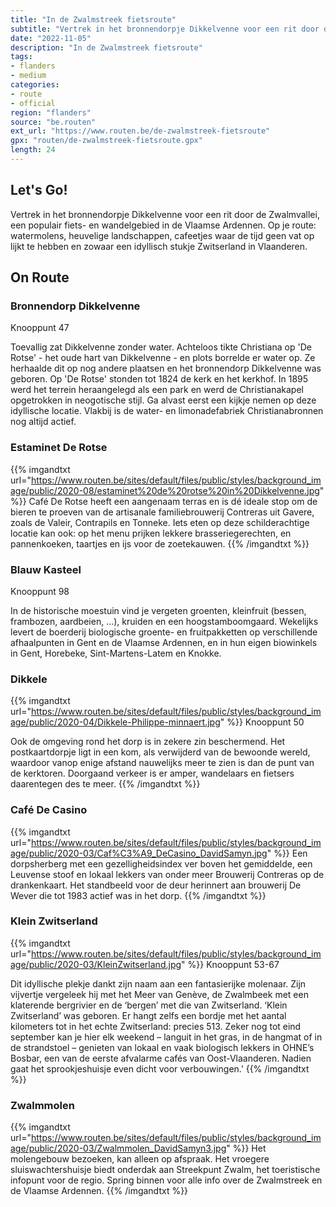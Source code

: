 ```yaml
---
title: "In de Zwalmstreek fietsroute"
subtitle: "Vertrek in het bronnendorpje Dikkelvenne voor een rit door de Zwalmvallei, een populair fiets- en wandelgebied in de Vlaamse Ardennen"
date: "2022-11-05"
description: "In de Zwalmstreek fietsroute"
tags:
- flanders
- medium
categories:
- route
- official
region: "flanders"
source: "be.routen"
ext_url: "https://www.routen.be/de-zwalmstreek-fietsroute"
gpx: "routen/de-zwalmstreek-fietsroute.gpx"
length: 24
---
```


## Let's Go!

Vertrek in het bronnendorpje Dikkelvenne voor een rit door de Zwalmvallei, een populair fiets- en wandelgebied in de Vlaamse Ardennen. Op je route: watermolens, heuvelige landschappen, cafeetjes waar de tijd geen vat op lijkt te hebben en zowaar een idyllisch stukje Zwitserland in Vlaanderen.

## On Route

### Bronnendorp Dikkelvenne

Knooppunt 47

Toevallig zat Dikkelvenne zonder water. Achteloos tikte Christiana op 'De Rotse' - het oude hart van Dikkelvenne - en plots borrelde er water op. Ze herhaalde dit op nog andere plaatsen en het bronnendorp Dikkelvenne was geboren. Op 'De Rotse' stonden tot 1824 de kerk en het kerkhof. In 1895 werd het terrein heraangelegd als een park en werd de Christianakapel opgetrokken in neogotische stijl. Ga alvast eerst een kijkje nemen op deze idyllische locatie. Vlakbij is de water- en limonadefabriek Christianabronnen nog altijd actief.

### Estaminet De Rotse

{{% imgandtxt url="https://www.routen.be/sites/default/files/public/styles/background_image/public/2020-08/estaminet%20de%20rotse%20in%20Dikkelvenne.jpg" %}}
Café De Rotse heeft een aangenaam terras en is dé ideale stop om de bieren te proeven van de artisanale familiebrouwerij Contreras uit Gavere, zoals de Valeir, Contrapils en Tonneke. Iets eten op deze schilderachtige locatie kan ook: op het menu prijken lekkere brasseriegerechten, en pannenkoeken, taartjes en ijs voor de zoetekauwen.
{{% /imgandtxt %}}

### Blauw Kasteel

Knooppunt 98

In de historische moestuin vind je vergeten groenten, kleinfruit (bessen, frambozen, aardbeien, ...), kruiden en een hoogstamboomgaard. Wekelijks levert de boerderij biologische groente- en fruitpakketten op verschillende afhaalpunten in Gent en de Vlaamse Ardennen, en in hun eigen biowinkels in Gent, Horebeke, Sint-Martens-Latem en Knokke.

### Dikkele

{{% imgandtxt url="https://www.routen.be/sites/default/files/public/styles/background_image/public/2020-04/Dikkele-Philippe-minnaert.jpg" %}}
Knooppunt 50

Ook de omgeving rond het dorp is in zekere zin beschermend. Het postkaartdorpje ligt in een kom, als verwijderd van de bewoonde wereld, waardoor vanop enige afstand nauwelijks meer te zien is dan de punt van de kerktoren. Doorgaand verkeer is er amper, wandelaars en fietsers daarentegen des te meer.
{{% /imgandtxt %}}

### Café De Casino

{{% imgandtxt url="https://www.routen.be/sites/default/files/public/styles/background_image/public/2020-03/Caf%C3%A9_DeCasino_DavidSamyn.jpg" %}}
Een dorpsherberg met een gezelligheidsindex ver boven het gemiddelde, een Leuvense stoof en lokaal lekkers van onder meer Brouwerij Contreras op de drankenkaart. Het standbeeld voor de deur herinnert aan brouwerij De Wever die tot 1983 actief was in het dorp.
{{% /imgandtxt %}}

### Klein Zwitserland

{{% imgandtxt url="https://www.routen.be/sites/default/files/public/styles/background_image/public/2020-03/KleinZwitserland.jpg" %}}
Knooppunt 53-67

Dit idyllische plekje dankt zijn naam aan een fantasierijke molenaar. Zijn vijvertje vergeleek hij met het Meer van Genève, de Zwalmbeek met een klaterende bergrivier en de ‘bergen’ met die van Zwitserland. ‘Klein Zwitserland’ was geboren. Er hangt zelfs een bordje met het aantal kilometers tot in het echte Zwitserland: precies 513. Zeker nog tot eind september kan je hier elk weekend – languit in het gras, in de hangmat of in de strandstoel – genieten van lokaal en vaak biologisch lekkers in OHNE’s Bosbar, een van de eerste afvalarme cafés van Oost-Vlaanderen. Nadien gaat het sprookjeshuisje even dicht voor verbouwingen.’
{{% /imgandtxt %}}

### Zwalmmolen

{{% imgandtxt url="https://www.routen.be/sites/default/files/public/styles/background_image/public/2020-03/Zwalmmolen_DavidSamyn3.jpg" %}}
Het molengebouw bezoeken, kan alleen op afspraak. Het vroegere sluiswachtershuisje biedt onderdak aan Streekpunt Zwalm, het toeristische infopunt voor de regio. Spring binnen voor alle info over de Zwalmstreek en de Vlaamse Ardennen.
{{% /imgandtxt %}}


